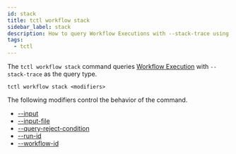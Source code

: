 ```yaml
---
id: stack
title: tctl workflow stack
sidebar_label: stack
description: How to query Workflow Executions with --stack-trace using tctl.
tags:
  - tctl
---
```


The `tctl workflow stack` command queries [Workflow Execution](/concepts/what-is-a-workflow-execution) with `--stack-trace` as the query type.

`tctl workflow stack <modifiers>`

The following modifiers control the behavior of the command.

- [--input](/temporal-cli/modifiers#--input)
- [--input-file](/temporal-cli/modifiers#--input-file)
- [--query-reject-condition](/temporal-cli/modifiers#--query-reject-condition)
- [--run-id](/temporal-cli/modifiers#--run-id)
- [--workflow-id](/temporal-cli/modifiers#--workflow-id)
